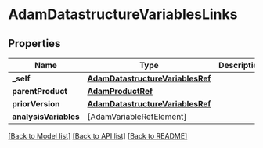 # AdamDatastructureVariablesLinks

## Properties
Name | Type | Description | Notes
------------ | ------------- | ------------- | -------------
**_self** | [**AdamDatastructureVariablesRef**](AdamDatastructureVariablesRef.md) |  | [optional] 
**parentProduct** | [**AdamProductRef**](AdamProductRef.md) |  | [optional] 
**priorVersion** | [**AdamDatastructureVariablesRef**](AdamDatastructureVariablesRef.md) |  | [optional] 
**analysisVariables** | [AdamVariableRefElement] |  | [optional] 

[[Back to Model list]](../README.md#documentation-for-models) [[Back to API list]](../README.md#documentation-for-api-endpoints) [[Back to README]](../README.md)


